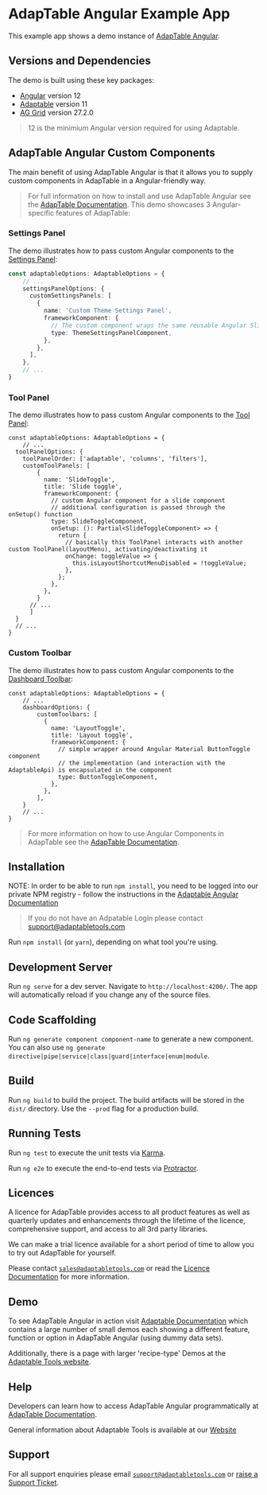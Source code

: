 # AdapTable Angular Example App

This example app shows a demo instance of [AdapTable Angular](https://docs.adaptabletools.com/guide/angular-overview).

## Versions and Dependencies

The demo is built using these key packages:

- [Angular](https://github.com/angular/angular) version 12
- [Adaptable](https://docs.adaptabletools.com/) version 11
- [AG Grid](https://www.ag-grid.com) version 27.2.0

> 12 is the minimium Angular version required for using Adaptable.

## AdapTable Angular  Custom Components

The main benefit of using AdapTable Angular is that it allows you to supply custom components in AdapTable in a Angular-friendly way.

> For full information on how to install and use AdapTable Angular see the [AdapTable Documentation](https://docs.adaptabletools.com/guide/angular-overview).
This demo showcases 3 Angular-specific features of AdapTable:

### Settings Panel

The demo illustrates how to pass custom Angular components to the [Settings Panel](https://docs.adaptabletools.com/guide/ui-settings-panel):

```ts
const adaptableOptions: AdaptableOptions = {
    // ...
    settingsPanelOptions: {
      customSettingsPanels: [
        {
          name: 'Custom Theme Settings Panel',
          frameworkComponent: {
            // The custom component wraps the same reusable Angular SlideToggle component which is used in the Toolbar and ToolPanel components
            type: ThemeSettingsPanelComponent,
          },
        },
      ],
    },
    // ...
}
```

### Tool Panel

The demo illustrates how to pass custom Angular components to the [Tool Panel](https://docs.adaptabletools.com/guide/ui-tool-panel):

```tsx
const adaptableOptions: AdaptableOptions = {
    // ...
  toolPanelOptions: {
    toolPanelOrder: ['adaptable', 'columns', 'filters'],
    customToolPanels: [
        {
          name: 'SlideToggle',
          title: 'Slide toggle',
          frameworkComponent: {
            // custom Angular component for a slide component
            // additional configuration is passed through the onSetup() function
            type: SlideToggleComponent,
            onSetup: (): Partial<SlideToggleComponent> => {
              return {
                // basically this ToolPanel interacts with another custom ToolPanel(layoutMenu), activating/deactivating it
                onChange: toggleValue => {
                  this.isLayoutShortcutMenuDisabled = !toggleValue;
                },
              };
            },
          },
        }
      // ...
      ]
  }
  // ...
}
```

### Custom Toolbar
The demo illustrates how to pass custom Angular components to the [Dashboard Toolbar](https://docs.adaptabletools.com/guide/ui-dashboard#tabs-and-toolbars):

```tsx
const adaptableOptions: AdaptableOptions = {
    // ...
    dashboardOptions: {
        customToolbars: [
          {
            name: 'LayoutToggle',
            title: 'Layout toggle',
            frameworkComponent: {
              // simple wrapper around Angular Material ButtonToggle component
              // the implementation (and interaction with the AdaptableApi) is encapsulated in the component
              type: ButtonToggleComponent,
            },
          },
        ],
    }
    // ...
}
```

> For more information on how to use Angular Components in AdapTable see the [AdapTable Documentation](https://docs.adaptabletools.com/guide/angular-custom-components).


## Installation

NOTE: In order to be able to run `npm install`, you need to be logged into our private NPM registry - follow the instructions in the [Adaptable Angular Documentation](https://docs.adaptabletools.com/guide/angular-installation)

> If you do not have an Adpatable Login please contact support@adaptabletools.com

Run `npm install` (or `yarn`), depending on what tool you're using.

## Development Server

Run `ng serve` for a dev server. Navigate to `http://localhost:4200/`. The app will automatically reload if you change any of the source files.

## Code Scaffolding

Run `ng generate component component-name` to generate a new component. You can also use `ng generate directive|pipe|service|class|guard|interface|enum|module`.

## Build

Run `ng build` to build the project. The build artifacts will be stored in the `dist/` directory. Use the `--prod` flag for a production build.

## Running Tests

Run `ng test` to execute the unit tests via [Karma](https://karma-runner.github.io).

Run `ng e2e` to execute the end-to-end tests via [Protractor](http://www.protractortest.org/).


## Licences

A licence for AdapTable provides access to all product features as well as quarterly updates and enhancements through the lifetime of the licence, comprehensive support, and access to all 3rd party libraries.

We can make a trial licence available for a short period of time to allow you to try out AdapTable for yourself.

Please contact [`sales@adaptabletools.com`](mailto:sales@adaptabletools.com) or read the [Licence Documentation](https://docs.adaptabletools.com/guide/licensing) for more information.

## Demo

To see AdapTable Angular in action visit [Adaptable Documentation](https://docs.adaptabletools.com/) which contains a large number of small demos each showing a different feature, function or option in AdapTable Angular (using dummy data sets).

Additionally, there is a page with larger 'recipe-type' Demos at the [Adaptable Tools website](https://www.adaptabletools.com/demos).

## Help

Developers can learn how to access AdapTable Angular programmatically at [AdapTable Documentation](https://docs.adaptabletools.com).

General information about Adaptable Tools is available at our [Website](http://www.adaptabletools.com)

## Support

For all support enquiries please email [`support@adaptabletools.com`](mailto:support@adaptabletools.com) or [raise a Support Ticket](https://adaptabletools.zendesk.com/hc/en-us/requests/new).

